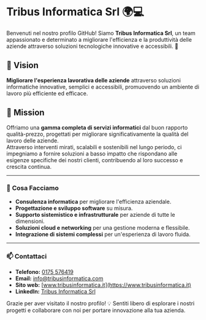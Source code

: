 # Tribus Informatica Srl 🌍💻

Benvenuti nel nostro profilo GitHub! Siamo **Tribus Informatica Srl**, un team appassionato e determinato a migliorare l'efficienza e la produttività delle aziende attraverso soluzioni tecnologiche innovative e accessibili. 🚀

## 🚀 Vision  
**Migliorare l'esperienza lavorativa delle aziende** attraverso soluzioni informatiche innovative, semplici e accessibili, promuovendo un ambiente di lavoro più efficiente ed efficace.

## 🎯 Mission  
Offriamo una **gamma completa di servizi informatici** dal buon rapporto qualità-prezzo, progettati per migliorare significativamente la qualità del lavoro delle aziende.  
Attraverso interventi mirati, scalabili e sostenibili nel lungo periodo, ci impegniamo a fornire soluzioni a basso impatto che rispondano alle esigenze specifiche dei nostri clienti, contribuendo al loro successo e crescita continua.  

---

### 💼 **Cosa Facciamo**  
- **Consulenza informatica** per migliorare l'efficienza aziendale.  
- **Progettazione e sviluppo software** su misura.  
- **Supporto sistemistico e infrastrutturale** per aziende di tutte le dimensioni.  
- **Soluzioni cloud e networking** per una gestione moderna e flessibile.  
- **Integrazione di sistemi complessi** per un'esperienza di lavoro fluida.

---

### 📫 **Contattaci**  
- **Telefono:** [0175 576419](tel:+390175576419)  
- **Email:** [info@tribusinformatica.com](mailto:info@tribusinformatica.com)  
- **Sito web:** [www.tribusinformatica.it](https://www.tribusinformatica.it)  
- **LinkedIn:** [Tribus Informatica Srl](https://www.linkedin.com/company/tribusinformatica)  

Grazie per aver visitato il nostro profilo! 💡 Sentiti libero di esplorare i nostri progetti e collaborare con noi per portare innovazione alla tua azienda.

